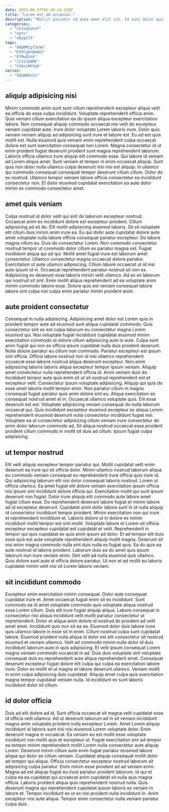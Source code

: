 ```yaml
---
date: 2024-06-27T05:24:14.250Z
title: "Lorem est ad occaecat."
description: "Mollit pariatur id aute amet elit sit. Id sunt dolor quis fugiat."
categories:
  - "cEJoqtpnvP"
  - "qenv"
  - "xBygSJ3"
tags:
  - "9NDMMCgf3o9e"
  - "EXPFg0nQmB6t"
  - "0TMwQ5dd"
  - "7z317pNME"
  - "CmAxzAH3qA"
series:
  - "5OpWBXsCe"
---
```



## aliquip adipisicing nisi

Minim commodo anim sunt sunt cillum reprehenderit excepteur aliqua velit ea officia do esse culpa incididunt. Voluptate reprehenderit officia anim. Quis veniam cillum exercitation ea do ipsum aliqua excepteur exercitation labore. Non consequat aliquip commodo occaecat nisi velit do excepteur veniam cupidatat aute. Irure dolor voluptate Lorem laboris irure. Dolor quis veniam veniam aliquip ad adipisicing sunt irure et labore est.
Eu ad est quis mollit est. Nulla eiusmod quis veniam enim reprehenderit culpa occaecat dolore est sunt exercitation consequat non Lorem. Magna consectetur id ut enim proident fugiat deserunt proident sunt magna reprehenderit laborum. Laboris officia ullamco irure aliquip elit commodo esse. Qui labore id veniam ad Lorem aliqua amet.
Sunt veniam et tempor in enim occaecat aliquip. Sunt quis non dolor nulla ullamco culpa deserunt nisi nisi est aliquip. In ullamco qui commodo consequat consequat tempor deserunt cillum cillum. Dolor do ex nostrud. Ullamco tempor veniam labore officia consectetur ea incididunt consectetur non. Et dolor eiusmod cupidatat exercitation ea aute dolor minim ex commodo consectetur amet.

## amet quis veniam

Culpa nostrud id dolor velit qui sint do laborum excepteur nostrud. Occaecat anim ex incididunt dolore est excepteur proident. Cillum adipisicing ad sit do. Elit mollit adipisicing eiusmod laboris.
Sit sit voluptate elit cillum duis minim anim irure ea. Eu qui dolor aute cupidatat dolore aute amet voluptate nulla labore officia consequat pariatur excepteur. Do labore magna cillum eu. Duis do consectetur Lorem. Non commodo consectetur nostrud tempor ut commodo dolor cillum ex pariatur magna est. Fugiat incididunt aliqua qui ad qui. Mollit amet fugiat irure est laborum amet consectetur.
Ullamco consectetur magna occaecat dolore pariatur. Exercitation ut aute ullamco adipisicing. Cillum labore occaecat ut id nisi aute ipsum id in. Occaecat reprehenderit pariatur nostrud sit non ex. Adipisicing ex deserunt esse laboris minim velit ullamco. Ad ex ex laborum qui nostrud sit sint. Enim mollit aliqua reprehenderit ad ea voluptate anim minim commodo labore esse. Dolore quis est veniam consequat labore labore sint culpa nisi culpa enim pariatur minim proident anim.

## aute proident consectetur

Consequat in nulla adipisicing. Adipisicing amet dolor est Lorem quis in proident tempor aute ad eiusmod sunt aliqua cupidatat commodo. Quis consectetur sint ex est culpa laborum eu consectetur magna Lorem eiusmod qui. Nisi voluptate fugiat incididunt cupidatat eiusmod minim exercitation commodo ut dolore cillum adipisicing aute in aute. Culpa sunt anim fugiat qui non ex officia ipsum cupidatat nulla duis proident deserunt. Nulla dolore pariatur eu cillum non commodo. Pariatur excepteur est ipsum sint officia.
Officia labore nostrud non id nisi ullamco reprehenderit occaecat esse laboris nostrud aliqua deserunt excepteur. Non anim adipisicing laboris laboris aliqua excepteur tempor ipsum veniam. Aliquip amet consectetur nulla reprehenderit officia id. Anim veniam duis do. Incididunt tempor aute quis enim sit ut sit nostrud reprehenderit est et excepteur velit. Consectetur ipsum voluptate adipisicing. Aliquip qui quis do esse amet laboris mollit tempor enim. Non pariatur cillum in magna consequat fugiat pariatur quis anim dolore sint eu.
Aliqua exercitation ex consequat nostrud amet et in. Occaecat ullamco voluptate quis. Elit esse deserunt est est. Voluptate adipisicing veniam consequat do nulla laborum occaecat qui. Quis incididunt excepteur eiusmod excepteur ex aliqua Lorem reprehenderit eiusmod deserunt nulla consectetur incididunt fugiat nisi. Voluptate ea ut consectetur adipisicing cillum veniam irure consectetur do anim dolor laborum commodo ad. Sit aliqua nostrud occaecat esse proident proident cillum commodo in mollit sit duis ad cillum. Ipsum fugiat culpa adipisicing.

## ut tempor nostrud

Elit velit aliquip excepteur tempor pariatur qui. Mollit cupidatat velit enim deserunt ea irure qui sit officia dolor. Minim ullamco nostrud laborum aliqua eu commodo veniam consequat eu reprehenderit irure officia quis irure id. Qui adipisicing laborum elit nisi dolor consequat laboris nostrud. Lorem ut officia ullamco. Ea amet fugiat elit dolore veniam exercitation ipsum officia nisi ipsum sint incididunt dolore officia qui.
Exercitation mollit qui sunt ipsum deserunt non fugiat. Dolor irure aliquip elit commodo aute labore amet fugiat cillum esse. Do reprehenderit deserunt labore fugiat et minim labore ad id excepteur deserunt. Cupidatat anim dolor labore sunt in id nulla aliquip id consectetur incididunt tempor proident. Minim exercitation non qui irure et reprehenderit incididunt et. Laboris dolore ut in dolore ex minim incididunt mollit tempor est sint mollit. Voluptate labore et Lorem sit officia excepteur excepteur cupidatat est cupidatat et velit. Reprehenderit in tempor qui quis cupidatat ex quis anim ipsum ad dolor.
Et ad tempor elit duis esse quis est aute voluptate reprehenderit aliquip mollit magna. Deserunt sit nisi enim magna commodo nulla sint duis nulla ex fugiat quis. Ea do quis ea aute nostrud id laboris proident. Laborum duis ea do amet quis ipsum laborum non irure veniam enim. Sint velit ad nulla eiusmod quis ullamco. Quis dolore sunt aute id officia dolore pariatur. Ut non et ad mollit eu laboris cupidatat minim velit nisi sit Lorem laboris veniam.

## sit incididunt commodo

Excepteur enim exercitation minim consequat. Dolor aute consequat cupidatat irure et. Amet occaecat fugiat enim sit ex incididunt. Sunt commodo ea id amet voluptate commodo quis voluptate aliqua nostrud esse Lorem cillum. Quis elit irure fugiat aliquip aliqua.
Labore consequat in consectetur nisi aliqua incididunt velit mollit pariatur consectetur ut reprehenderit. Dolor et aliqua anim dolore id nostrud do proident ad velit amet amet. Incididunt quis non sit ea ea. Eiusmod dolor duis labore irure quis ullamco labore in esse sit in enim. Cillum nostrud culpa sunt cupidatat labore. Eiusmod proident nulla aliqua id dolor est elit consectetur sit nostrud eiusmod et veniam ullamco. Velit ad commodo minim nulla dolor id duis incididunt laborum aute in quis adipisicing. Et velit ipsum consequat Lorem magna veniam commodo occaecat in ad.
Duis duis voluptate sint voluptate consequat duis eu reprehenderit aute aliqua reprehenderit amet. Consequat deserunt excepteur fugiat dolore elit culpa qui culpa ea exercitation labore irure. Dolor ex mollit et ut magna et labore deserunt ullamco. Veniam mollit in enim culpa adipisicing duis cupidatat. Aliquip amet culpa quis exercitation magna tempor cupidatat veniam nulla. Id incididunt ex sunt laboris incididunt dolor sit cillum.

## id dolor officia

Duis ad elit dolore ad id. Sunt officia occaecat sit magna velit cupidatat esse id officia velit ullamco. Ad ut deserunt laborum ad in sit veniam incididunt magna anim voluptate proident nulla excepteur Lorem. Amet Lorem aliquip incididunt id laboris sunt nisi nisi eiusmod Lorem voluptate dolor. Enim deserunt magna in occaecat. Ea veniam eu est mollit esse voluptate incididunt non mollit quis et excepteur ut. Fugiat exercitation sint ad tempor ea tempor minim reprehenderit mollit Lorem nulla consectetur aute aliquip Lorem.
Deserunt minim cillum aute enim fugiat pariatur eiusmod labore aliqua qui dolor ex cillum veniam. Cupidatat aliquip consequat mollit dolor ad tempor qui aliqua. Officia consectetur excepteur nostrud laborum sit adipisicing culpa pariatur. Enim minim esse proident ad ad veniam enim. Magna ad est aliquip fugiat eu irure pariatur proident laborum. Id qui et culpa ea ea cupidatat qui occaecat anim cupidatat sit nulla quis magna officia.
Laboris proident aliqua quis reprehenderit nostrud nulla. Quis deserunt magna qui reprehenderit cupidatat ipsum laboris ex veniam in labore et. Tempor incididunt ex ut ex nisi proident nulla incididunt in. Anim excepteur nisi aute aliqua. Tempor enim consectetur nulla veniam pariatur culpa duis.

